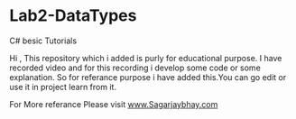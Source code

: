 # Lab2-DataTypes
C# besic Tutorials

Hi ,
 This repository which i added is purly for educational purpose.
 I have recorded video and for this recording i develop some code or some explanation.
 So for referance purpose i have added this.You can go edit or use it in project learn from it.
 
 For More referance Please visit 
 www.Sagarjaybhay.com
